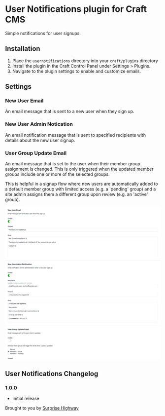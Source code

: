 # User Notifications plugin for Craft CMS

Simple notifications for user signups.

## Installation

1. Place the `usernotifications` directory into your `craft/plugins` directory
2. Install the plugin in the Craft Control Panel under Settings > Plugins.
3. Navigate to the plugin settings to enable and customize emails.

## Settings

### New User Email

An email message that is sent to a new user when they sign up.

### New User Admin Notication

An email notification message that is sent to specified recipients with details about the new user signup.

### User Group Update Email

An email message that is set to the user when their member group assignment is changed. This is only triggered when the updated member groups include one or more of the selected groups.

This is helpful in a signup flow where new users are automatically added to a default member group with limited access (e.g. a 'pending' group) and a site admin assigns them a different group upon review (e.g. an 'active' group).

![Screenshot](screenshots/usernotifications-settings.png)

## User Notifications Changelog

### 1.0.0

* Initial release

Brought to you by [Surprise Highway](http://surprisehighway.com)